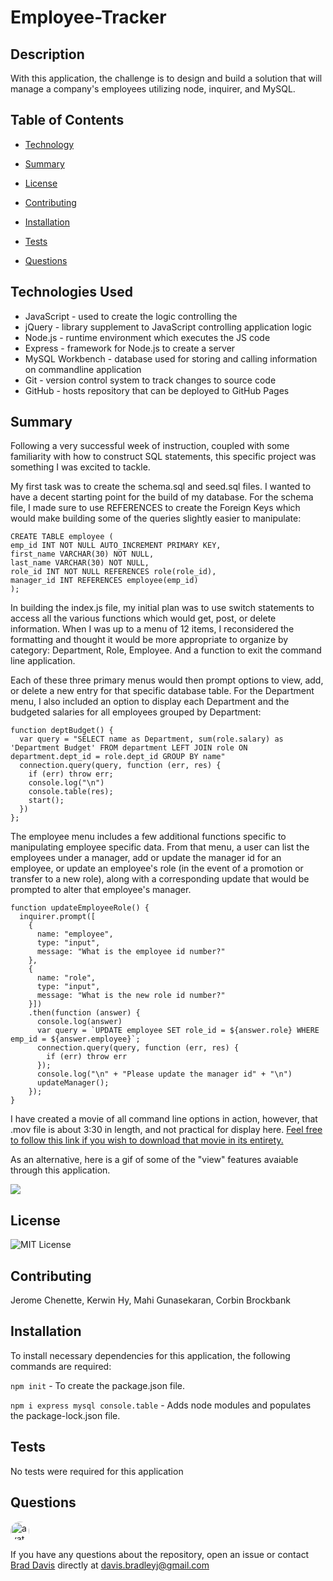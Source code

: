 # Employee-Tracker

## Description

With this application, the challenge is to design and build a solution that will manage a company's employees utilizing node, inquirer, and MySQL.

## Table of Contents

  * [Technology](#Technology)

  * [Summary](#Summary)
  
  * [License](#License)
  
  * [Contributing](#Contributing)
  
  * [Installation](#Installation)
  
  * [Tests](#Tests)
  
  * [Questions](#Questions)

## Technologies Used
- JavaScript - used to create the logic controlling the 
- jQuery - library supplement to JavaScript controlling application logic
- Node.js - runtime environment which executes the JS code
- Express - framework for Node.js to create a server
- MySQL Workbench - database used for storing and calling information on commandline application
- Git - version control system to track changes to source code
- GitHub - hosts repository that can be deployed to GitHub Pages

## Summary

Following a very successful week of instruction, coupled with some familiarity with how to construct SQL statements, this specific project was something I was excited to tackle.

My first task was to create the schema.sql and seed.sql files. I wanted to have a decent starting point for the build of my database.  For the schema file, I made sure to use REFERENCES to create the Foreign Keys which would make building some of the queries slightly easier to manipulate:

```
CREATE TABLE employee (
emp_id INT NOT NULL AUTO_INCREMENT PRIMARY KEY,
first_name VARCHAR(30) NOT NULL,
last_name VARCHAR(30) NOT NULL,
role_id INT NOT NULL REFERENCES role(role_id),
manager_id INT REFERENCES employee(emp_id)
);
```
In building the index.js file, my initial plan was to use switch statements to access all the various functions which would get, post, or delete information.  When I was up to a menu of 12 items, I reconsidered the formatting and thought it would be more appropriate to organize by category: Department, Role, Employee.  And a function to exit the command line application.

Each of these three primary menus would then prompt options to view, add, or delete a new entry for that specific database table.  For the Department menu, I also included an option to display each Department and the budgeted salaries for all employees grouped by Department:

```
function deptBudget() {
  var query = "SELECT name as Department, sum(role.salary) as 'Department Budget' FROM department LEFT JOIN role ON department.dept_id = role.dept_id GROUP BY name"
  connection.query(query, function (err, res) {
    if (err) throw err;
    console.log("\n")
    console.table(res);
    start();
  })
};
```
The employee menu includes a few additional functions specific to manipulating employee specific data.  From that menu, a user can list the employees under a manager, add or update the manager id for an employee, or update an employee's role (in the event of a promotion or transfer to a new role), along with a corresponding update that would be prompted to alter that employee's manager.  

```
function updateEmployeeRole() {
  inquirer.prompt([
    {
      name: "employee",
      type: "input",
      message: "What is the employee id number?"
    },
    {
      name: "role",
      type: "input",
      message: "What is the new role id number?"
    }])
    .then(function (answer) {
      console.log(answer)
      var query = `UPDATE employee SET role_id = ${answer.role} WHERE emp_id = ${answer.employee}`;
      connection.query(query, function (err, res) {
        if (err) throw err
      });
      console.log("\n" + "Please update the manager id" + "\n")
      updateManager();      
    });
}
```

I have created a movie of all command line options in action, however, that .mov file is about 3:30 in length, and not practical for display here. <a href="https://github.com/davisbradleyj/Employee-Tracker/blob/master/Assets/Employee%20Tracker%20Recording.mov">Feel free to follow this link if you wish to download that movie in its entirety.</a>

As an alternative, here is a gif of some of the "view" features avaiable through this application.

<img src="https://github.com/davisbradleyj/Employee-Tracker/blob/master/Assets/employee_tracker.gif">


## License

![MIT License](https://img.shields.io/badge/license-MIT-blue.svg)

## Contributing

Jerome Chenette, Kerwin Hy, Mahi Gunasekaran, Corbin Brockbank

## Installation

To install necessary dependencies for this application, the following commands are required:

`npm init` - To create the package.json file.

`npm i express mysql console.table` - Adds node modules and populates the package-lock.json file.

## Tests

No tests were required for this application

## Questions

<img src="https://avatars2.githubusercontent.com/u/61176147?v=4" alt="avatar" style="border-radius: 16px" width="30">

If you have any questions about the repository, open an issue or contact [Brad Davis](https://api.github.com/users/davisbradleyj) directly at davis.bradleyj@gmail.com